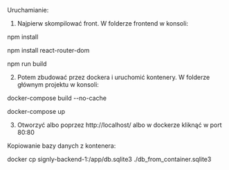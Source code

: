 Uruchamianie:
1. Najpierw skompilować front.
W folderze frontend w konsoli:

npm install

npm install react-router-dom

npm run build

2. Potem zbudować przez dockera i uruchomić kontenery.
W folderze głównym projektu w konsoli:
 
docker-compose build --no-cache

docker-compose up

3. Otworzyć albo poprzez http://localhost/ albo w dockerze kliknąć w port 80:80 

Kopiowanie bazy danych z kontenera:

docker cp signly-backend-1:/app/db.sqlite3 ./db_from_container.sqlite3
